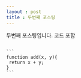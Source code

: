 ```yaml
---
layout : post
title : 두번째 포스팅
---
```


두번째 포스팅입니다.
코드 포함

<pre>
<code>
```
function add(x, y){
 return x + y;
}
```
</code>
</pre>
